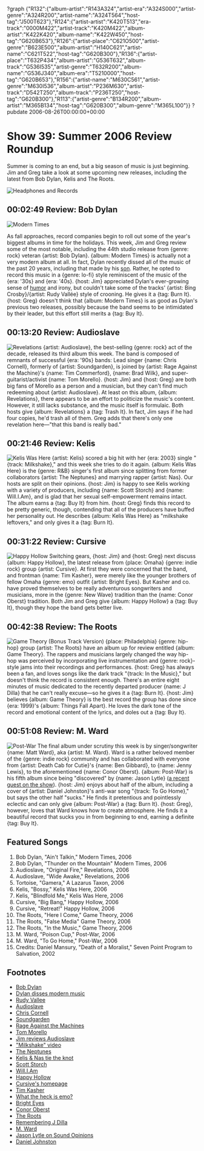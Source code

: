 ?graph {"R132":{"album-artist":"R143A324","artist-era":"A324S000","artist-genre":"A324R200","artist-name":"A324T564","host-tag":"J500T623"},"R124":{"artist-artist":"K420T513","era-track":"0000M422","artist-track":"K420M422","album-artist":"K422K420","album-name":"K422W450","host-tag":"G620B653"},"R126":{"artist-place":"C621O500","artist-genre":"B623E500","album-artist":"H140C621","artist-name":"C621T522","host-tag":"G620B300"},"R136":{"artist-place":"T632P434","album-artist":"G536T632","album-track":"G536I535","artist-genre":"T632R200","album-name":"G536J340","album-era":"T5210000","host-tag":"G620B653"},"R156":{"artist-name":"M630C561","artist-genre":"M630I536","album-artist":"P236M630","artist-track":"D542T250","album-track":"P236T250","host-tag":"G620B300"},"R113":{"artist-genre":"B134R200","album-artist":"M365B134","host-tag":"G620B300","album-genre":"M365L100"}}
?pubdate 2006-08-26T00:00:00+00:00

# Show 39: Summer 2006 Review Roundup
Summer is coming to an end, but a big season of music is just beginning. Jim and Greg take a look at some upcoming new releases, including the latest from Bob Dylan, Kelis and The Roots.

![Headphones and Records](http://static.soundopinions.org/images/2007/fallroundup.jpg)

## 00:02:49 Review: Bob Dylan
![Modern Times](http://is5.mzstatic.com/image/thumb/Music3/v4/d6/18/4c/d6184c08-5763-b157-c2aa-9b0ef95bba6c/dj.fixwbqei.jpg/600x600bb-85.jpg "462006/187497036")

As fall approaches, record companies begin to roll out some of the year's biggest albums in time for the holidays. This week, Jim and Greg review some of the most notable, including the 44th studio release from {genre: rock} veteran {artist: Bob Dylan}. {album: Modern Times} is actually not a very modern album at all. In fact, Dylan recently dissed all of the music of the past 20 years, including that made by his [son](http://en.wikipedia.org/wiki/Jakob_Dylan/). Rather, he opted to record this music in a {genre: lo-fi} style reminiscent of the music of the {era: '30s} and {era: '40s}. {host: Jim} appreciated Dylan's ever-growing sense of [humor](http://www.moron.nl/lyrics/bob-dylan/thunder-on-the-mountain-lyrics.html) and irony, but couldn't take some of the tracks' {artist: Bing Crosby}/{artist: Rudy Vallée} style of crooning. He gives it a {tag: Burn It}. {host: Greg} doesn't think that {album: Modern Times} is as good as Dylan's previous two releases, possibly because the band seems to be intimidated by their leader, but this effort still merits a {tag: Buy It}. 

## 00:13:20 Review: Audioslave
![Revelations](http://is5.mzstatic.com/image/thumb/Music/v4/84/54/d2/8454d2ce-48bc-ff2d-ecc6-d0f3bc65fe3c/source/600x600bb.jpg "825191/396134092")
{artist: Audioslave}, the best-selling {genre: rock} act of the decade, released its third album this week. The band is composed of remnants of successful {era: '90s} bands: Lead singer {name: Chris Cornell}, formerly of {artist: Soundgarden}, is joined by {artist: Rage Against the Machine}'s {name: Tim Commerford}, {name: Brad Wilk}, and super-guitarist/activist {name: Tom Morello}. {host: Jim} and {host: Greg} are both big fans of Morello as a person and a musician, but they can't find much redeeming about {artist: Audioslave}. At least on this album, {album: Revelations}, there appears to be an effort to politicize the music's content. However, it still lacks substance, and the music itself is formulaic. Both hosts give {album: Revelations} a {tag: Trash It}. In fact, Jim says if he had four copies, he'd trash all of them. Greg adds that there's only one revelation here—"that this band is really bad." 

## 00:21:46 Review: Kelis
![Kelis Was Here](http://is1.mzstatic.com/image/thumb/Music/v4/63/88/5b/63885bcb-4490-42d8-e7d4-fc5392d895f2/source/600x600bb.jpg "772086/306827864")
{artist: Kelis} scored a big hit with her {era: 2003} single "{track: Milkshake}," and this week she tries to do it again. {album: Kelis Was Here} is the {genre: R&B} singer's first album since splitting from former collaborators {artist: The Neptunes} and marrying rapper {artist: Nas}. Our hosts are split on their opinions. {host: Jim} is happy to see Kelis working with a variety of producers, including {name: Scott Storch} and {name: Will.I.Am}, and is glad that her sexual self-empowerment remains intact. The album earns a {tag: Buy It} from him. {host: Greg} finds this record to be pretty generic, though, contending that all of the producers have buffed her personality out. He describes {album: Kelis Was Here} as "milkshake leftovers," and only gives it a {tag: Burn It}.

## 00:31:22 Review: Cursive
![Happy Hollow](http://is4.mzstatic.com/image/thumb/Music122/v4/51/cb/a0/51cba0dd-7c5b-5d49-0519-a5949e3b955b/source/600x600bb.jpg "150633966/1187460923")
Switching gears, {host: Jim} and {host: Greg} next discuss {album: Happy Hollow}, the latest release from {place: Omaha} {genre: indie rock} group {artist: Cursive}. At first they were concerned that the band, and frontman {name: Tim Kasher}, were merely like the younger brothers of fellow Omaha {genre: emo} outfit {artist: Bright Eyes}. But Kasher and co. have proved themselves to be really adventurous songwriters and musicians, more in the {genre: New Wave} tradition than the {name: Conor Oberst} tradition. Both Jim and Greg give {album: Happy Hollow} a {tag: Buy It}, though they hope the band gets better live.

## 00:42:38 Review: The Roots
![Game Theory (Bonus Track Version)](http://is2.mzstatic.com/image/thumb/Music49/v4/30/55/94/305594f2-6441-dc20-0c11-dac2e4b4100d/source/600x600bb.jpg "43680/183134942")
{place: Philadelphia} {genre: hip-hop} group {artist: The Roots} have an album up for review entitled {album: Game Theory}. The rappers and musicians largely changed the way hip-hop was perceived by incorporating live instrumentation and {genre: rock}-style jams into their recordings and performances. {host: Greg} has always been a fan, and loves songs like the dark track "{track: In the Music}," but doesn't think the record is consistent enough. There's an entire eight minutes of music dedicated to the recently departed producer {name: J Dilla} that he can't really excuse—so he gives it a {tag: Burn It}. {host: Jim} believes {album: Game Theory} is the best record the group has done since {era: 1999}'s {album: Things Fall Apart}. He loves the dark tone of the record and emotional content of the lyrics, and doles out a {tag: Buy It}.

## 00:51:08 Review: M. Ward
![Post-War](http://is4.mzstatic.com/image/thumb/Music/v4/db/4d/69/db4d6974-cc6b-ace5-7eed-de8f063f6298/source/600x600bb.jpg "1209107/171852155")
The final album under scrutiny this week is by singer/songwriter {name: Matt Ward}, aka {artist: M. Ward}. Ward is a rather beloved member of the {genre: indie rock} community and has collaborated with everyone from {artist: Death Cab for Cutie}'s {name: Ben Gibbard}, to {name: Jenny Lewis}, to the aforementioned {name: Conor Oberst}. {album: Post-War} is his fifth album since being "discovered" by {name: Jason Lytle} ([a recent guest on the show](show/37/)). {host: Jim} enjoys about half of the album, including a cover of {artist: Daniel Johnston}'s anti-war song "{track: To Go Home}," but says the other half "sucks." He finds it pretentious and pointlessly eclectic and can only give {album: Post-War} a {tag: Burn It}. {host: Greg}, however, loves that Ward knows how to create atmosphere. He finds it a beautiful record that sucks you in from beginning to end, earning a definite {tag: Buy It}.

## Featured Songs
1. Bob Dylan, "Ain't Talkin," Modern Times, 2006
2. Bob Dylan, "Thunder on the Mountain" Modern Times, 2006
3. Audioslave, "Original Fire," Revelations, 2006
4. Audioslave, "Wide Awake," Revelations, 2006
5. Tortoise, "Gamera," A Lazarus Taxon, 2006
6. Kelis, "Bossy," Kelis Was Here, 2006
7. Kelis, "Blindfold Me," Kelis Was Here, 2006
8. Cursive, "Big Bang," Happy Hollow, 2006
9. Cursive, "Retreat!" Happy Hollow, 2006
10. The Roots, "Here I Come," Game Theory, 2006
11. The Roots, "False Media" Game Theory, 2006
12. The Roots, "In the Music," Game Theory, 2006
13. M. Ward, "Poison Cup," Post-War, 2006
14. M. Ward, "To Go Home," Post-War, 2006
15. Credits: Daniel Mansury, "Death of a Moralist," Seven Point Program to Salvation, 2002

## Footnotes
- [Bob Dylan](http://www.bobdylan.com/)
- [Dylan disses modern music](http://www.rollingstone.com/rockdaily/index.php/2006/08/22/bob-dylan-professional-rabblerouser/)
- [Rudy Vallee](http://www.allmusic.com/cg/amg.dll?P=amg&sql=rudy+vallie&x=0&y=0&opt1=1&sourceid=mozilla-search)
- [Audioslave](http://www.allmusic.com/artist/audioslave-mn0000040743)
- [Chris Cornell](http://www.chriscornell.com/)
- [Soundgarden](http://www.allmusic.com/artist/soundgarden-mn0000001098)
- [Rage Against the Machines](http://www.allmusic.com/artist/rage-against-the-machine-mn0000863790)
- [Tom Morello](http://en.wikipedia.org/wiki/Tom_Morello)
- [Jim reviews Audioslave](http://www.jimdero.com/News2003/AudioslaveFeb25.htm)
- ["Milkshake" video](https://www.youtube.com/watch?v=pGL2rytTraA)
- [The Neptunes](http://startrakmusic.com/)
- [Kelis & Nas tie the knot](http://trendynation.blogspot.com/2006/07/nas-keliss-wedding-photo.html)
- [Scott Storch](http://www.askmen.com/celebs/men/entertainment_200/240_scott_storch.html)
- [Will.I.Am](http://www.allmusic.com/artist/william-mn0000691648)
- [Happy Hollow](http://store.saddle-creek.com/Merchant2/merchant.mvc?Screen=PROD&Store_Code=SCOS&Product_Code=LBJ-094-2&Category_Code=Cursive)
- [Cursive's homepage](http://www.cursivearmy.com/)
- [Tim Kasher](http://www.allmusic.com/artist/tim-kasher-mn0000594147)
- [What the heck is emo?](http://www.fourfa.com/)
- [Bright Eyes](http://www.saddle-creek.com/bands/brighteyes/)
- [Conor Oberst](http://en.wikipedia.org/wiki/Conor_Oberst)
- [The Roots](http://www.theroots.com/)
- [Remembering J Dilla](http://www.stonesthrow.com/jdilla/)
- [M. Ward](http://www.mwardmusic.com/)
- [Jason Lytle on Sound Opinions](http://www.soundopinions.org/show/37/)
- [Daniel Johnston](http://www.hihowareyou.com/)
